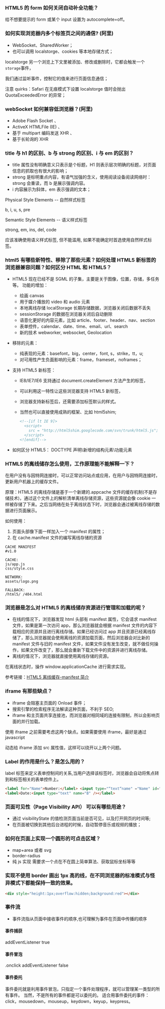 ### HTML5 的 form 如何关闭自动补全功能？

给不想要提示的 form 或某个 input 设置为 autocomplete=off。

### 如何实现浏览器内多个标签页之间的通信? (阿里)

- WebSocket、SharedWorker；
- 也可以调用 localstorge、cookies 等本地存储方式；

localstorge 另一个浏览上下文里被添加、修改或删除时，它都会触发一个`storage`事件，

我们通过监听事件，控制它的值来进行页面信息通信；

注意 quirks：Safari 在无痕模式下设置 localstorge 值时会抛出 QuotaExceededError 的异常；

### webSocket 如何兼容低浏览器？(阿里)

- Adobe Flash Socket 、
- ActiveX HTMLFile (IE) 、
- 基于 multipart 编码发送 XHR 、
- 基于长轮询的 XHR

### title 与 h1 的区别、b 与 strong 的区别、i 与 em 的区别？

- title 属性没有明确意义只表示是个标题，H1 则表示层次明确的标题，对页面信息的抓取也有很大的影响；
- strong 是标明重点内容，有语气加强的含义，使用阅读设备阅读网络时：strong 会重读，而 b 是展示强调内容。
- i 内容展示为斜体，em 表示强调的文本；

Physical Style Elements -- 自然样式标签

b, i, u, s, pre

Semantic Style Elements -- 语义样式标签

strong, em, ins, del, code

应该准确使用语义样式标签, 但不能滥用, 如果不能确定时首选使用自然样式标签。

### html5 有哪些新特性、移除了那些元素？如何处理 HTML5 新标签的浏览器兼容问题？如何区分 HTML 和 HTML5？

- HTML5 现在已经不是 SGML 的子集，主要是关于图像，位置，存储，多任务等。
  功能的增加：

  - 绘画 canvas
  - 用于媒介播放的 video 和 audio 元素
  - 本地离线存储 localStorage 长期存储数据，浏览器关闭后数据不丢失
  - sessionStorage 的数据在浏览器关闭后自动删除
  - 语意化更好的内容元素，比如 article、footer、header、nav、section
  - 表单控件，calendar、date、time、email、url、search
  - 新的技术 webworker, websocket, Geolocation

- 移除的元素：

  - 纯表现的元素：basefont，big，center，font, s，strike，tt，u;
  - 对可用性产生负面影响的元素：frame，frameset，noframes；

- 支持 HTML5 新标签：

  - IE8/IE7/IE6 支持通过 document.createElement 方法产生的标签，
  - 可以利用这一特性让这些浏览器支持 HTML5 新标签，
  - 浏览器支持新标签后，还需要添加标签默认的样式。
  - 当然也可以直接使用成熟的框架、比如 html5shim;

    ```html
    <!--[if lt IE 9]>
      <script>
        src = "http://html5shim.googlecode.com/svn/trunk/html5.js";
      </script>
    <![endif]-->
    ```

- 如何区分 HTML5： DOCTYPE 声明\新增的结构元素\功能元素

### HTML5 的离线储存怎么使用，工作原理能不能解释一下？

在用户没有与因特网连接时，可以正常访问站点或应用，在用户与因特网连接时，更新用户机器上的缓存文件。

原理：HTML5 的离线存储是基于一个新建的.appcache 文件的缓存机制(不是存储技术)，通过这个文件上的解析清单离线存储资源，这些资源就会像 cookie 一样被存储了下来。之后当网络在处于离线状态下时，浏览器会通过被离线存储的数据进行页面展示。

如何使用：

1. 页面头部像下面一样加入一个 manifest 的属性；
2. 在 cache.manifest 文件的编写离线存储的资源

```
CACHE MANIFEST
#v1.0

CACHE:
js/app.js
css/style.css

NETWORK:
assets/logo.png

FALLBACK:
/html5/ /404.html
```

### 浏览器是怎么对 HTML5 的离线储存资源进行管理和加载的呢？

- 在线的情况下，浏览器发现 html 头部有 manifest 属性，它会请求 manifest 文件，如果是第一次访问 app，那么浏览器就会根据 manifest 文件的内容下载相应的资源并且进行离线存储。如果已经访问过 app 并且资源已经离线存储了，那么浏览器就会使用离线的资源加载页面，然后浏览器会对比新的 manifest 文件与旧的 manifest 文件，如果文件没有发生改变，就不做任何操作，如果文件改变了，那么就会重新下载文件中的资源并进行离线存储。
- 离线的情况下，浏览器就直接使用离线存储的资源。

在离线状态时，操作 window.applicationCache 进行需求实现。

参考链接：[HTML5 离线缓存-manifest 简介](https://yanhaijing.com/html/2014/12/28/html5-manifest/)

### iframe 有那些缺点？

- iframe 会阻塞主页面的 Onload 事件；
- 搜索引擎的检索程序无法解读这种页面，不利于 SEO;
- iframe 和主页面共享连接池，而浏览器对相同域的连接有限制，所以会影响页面的并行加载。

使用 iframe 之前需要考虑这两个缺点。如果需要使用 iframe，最好是通过 javascript

动态给 iframe 添加 src 属性值，这样可以绕开以上两个问题。

### Label 的作用是什么？是怎么用的？

label 标签来定义表单控制间的关系,当用户选择该标签时，浏览器会自动将焦点转到和标签相关的表单控件上。

```html
<label for="Name">Number:</label> <input type="“text“name" ="Name" id="Name" />
<label>Date:<input type="text" name="B" /></label>
```

### 页面可见性（Page Visibility API） 可以有哪些用途？

- 通过 visibilityState 的值检测页面当前是否可见，以及打开网页的时间等;
- 在页面被切换到其他后台进程的时候，自动暂停音乐或视频的播放；

### 如何在页面上实现一个圆形的可点击区域？

- map+area 或者 svg
- border-radius
- 纯 js 实现 需要求一个点在不在圆上简单算法、获取鼠标坐标等等

### 实现不使用 border 画出 1px 高的线，在不同浏览器的标准模式与怪异模式下都能保持一致的效果。

```html
<div style="height:1px;overflow:hidden;background:red"></div>
```

### 事件流
- 事件流指从页面中接收事件的顺序,也可理解为事件在页面中传播的顺序
#### 事件捕获
addEventListener true
#### 事件冒泡
.onclick
addEventListener false
#### 事件委托
事件委托就是利用事件冒泡，只指定一个事件处理程序，就可以管理某一类型的所有事件。
当然，不是所有的事件都是可以委托的。
适合用事件委托的事件：click，mousedown，mouseup，keydown，keyup，keypress。
